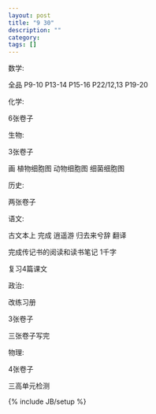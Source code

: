 ```yaml
---
layout: post
title: "9 30"
description: ""
category: 
tags: []
---
```

数学:

全品 P9-10 P13-14 P15-16 P22/12,13 P19-20

化学:

6张卷子

生物:

3张卷子

画 植物细胞图 动物细胞图 细菌细胞图

历史:

两张卷子

语文:

古文本上 完成 逍遥游 归去来兮辞 翻译

完成传记书的阅读和读书笔记 1千字

复习4篇课文

政治:

改练习册

3张卷子

三张卷子写完

物理:

4张卷子

三高单元检测


{% include JB/setup %}
